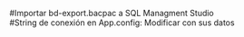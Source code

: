 #Importar bd-export.bacpac a SQL Managment Studio</br>
#String de conexión en App.config: Modificar <connectionString> con sus datos 
